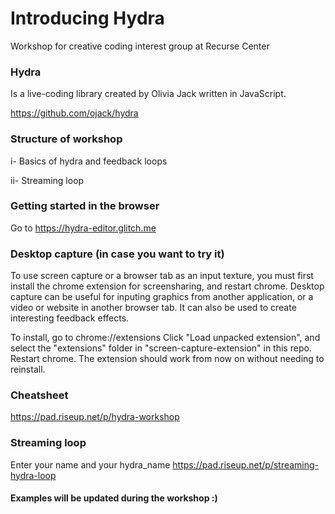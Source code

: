 # Introducing Hydra
Workshop for creative coding interest group at Recurse Center

### Hydra
Is a live-coding library created by Olivia Jack written in JavaScript.

https://github.com/ojack/hydra

### Structure of workshop

i- Basics of hydra and feedback loops


ii- Streaming loop

### Getting started in the browser
Go to https://hydra-editor.glitch.me

### Desktop capture (in case you want to try it)
To use screen capture or a browser tab as an input texture, you must first install the chrome extension for screensharing, and restart chrome. Desktop capture can be useful for inputing graphics from another application, or a video or website in another browser tab. It can also be used to create interesting feedback effects.

To install, go to chrome://extensions Click "Load unpacked extension", and select the "extensions" folder in "screen-capture-extension" in this repo. Restart chrome. The extension should work from now on without needing to reinstall.

### Cheatsheet
https://pad.riseup.net/p/hydra-workshop

### Streaming loop
Enter your name and your hydra_name
https://pad.riseup.net/p/streaming-hydra-loop

#### Examples will be updated during the workshop :) 



